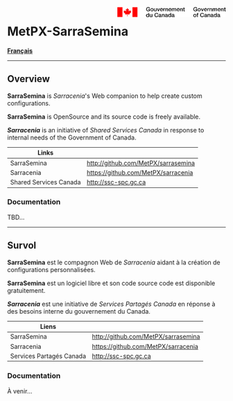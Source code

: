 <div style="display:block;">
<img align="right" width="250" src="img/sig-blk-fr.svg">
</div>

# MetPX-SarraSemina

[**Français**](#francais)

----

## Overview

**SarraSemina** is *Sarracenia*'s Web companion to help create custom configurations.

**SarraSemina** is OpenSource and its source code is freely available.

***Sarracenia*** is an initiative of *Shared Services Canada* in response to internal needs of the Government of Canada.

| Links | &nbsp; |
| ---- | ---- |
| SarraSemina | http://github.com/MetPX/sarrasemina |
| Sarracenia | https://github.com/MetPX/sarracenia |
| Shared Services Canada | http://ssc-spc.gc.ca |

### Documentation

TBD...

----

## Survol <a name="francais">&nbsp;</a>

**SarraSemina** est le compagnon Web de *Sarracenia* aidant à la création de configurations personnalisées.

**SarraSemina** est un logiciel libre et son code source code est disponible gratuitement.

***Sarracenia*** est une initiative de *Services Partagés Canada* en réponse à des besoins interne du gouvernement du Canada.

|Liens| &nbsp; |
| ---- | ---- |
| SarraSemina | http://github.com/MetPX/sarrasemina |
| Sarracenia | https://github.com/MetPX/sarracenia |
| Services Partagés Canada | http://ssc-spc.gc.ca |

### Documentation

À venir... 



